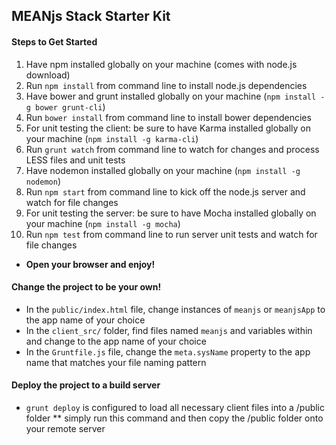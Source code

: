 ## MEANjs Stack Starter Kit

#### Steps to Get Started

1. Have npm installed globally on your machine (comes with node.js download)
2. Run `npm install` from command line to install node.js dependencies
3. Have bower and grunt installed globally on your machine (`npm install -g bower grunt-cli`)
4. Run `bower install` from command line to install bower dependencies
6. For unit testing the client: be sure to have Karma installed globally on your machine (`npm install -g karma-cli`)
7. Run `grunt watch` from command line to watch for changes and process LESS files and unit tests
8. Have nodemon installed globally on your machine (`npm install -g nodemon`)
9. Run `npm start` from command line to kick off the node.js server and watch for file changes
10. For unit testing the server: be sure to have Mocha installed globally on your machine (`npm install -g mocha`)
11. Run `npm test` from command line to run server unit tests and watch for file changes

* __Open your browser and enjoy!__


#### Change the project to be your own!

* In the `public/index.html` file, change instances of `meanjs` or `meanjsApp` to the app name of your choice
* In the `client_src/` folder, find files named `meanjs` and variables within and change to the app name of your choice
* In the `Gruntfile.js` file, change the `meta.sysName` property to the app name that matches your file naming pattern

#### Deploy the project to a build server

* `grunt deploy` is configured to load all necessary client files into a /public folder
** simply run this command and then copy the /public folder onto your remote server

